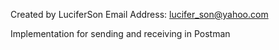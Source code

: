 Created by LuciferSon 
Email Address:  lucifer_son@yahoo.com

Implementation for sending and receiving in Postman

